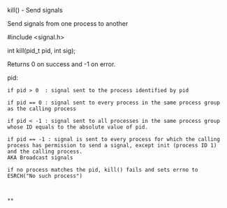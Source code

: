 kill() - Send signals

Send signals from one process to another

#include <signal.h>

int kill(pid_t pid, int sig);

Returns 0 on success and -1 on error.

pid:

	if pid > 0  : signal sent to the process identified by pid

	if pid == 0 : signal sent to every process in the same process group as the calling process

	if pid < -1 : signal sent to all processes in the same process group whose ID equals to the absolute value of pid. 

	if pid == -1 : signal is sent to every process for which the calling process has permission to send a signal, except init (process ID 1) and the calling process. 
	AKA Broadcast signals

	if no process matches the pid, kill() fails and sets errno to ESRCH("No such process")



	** 